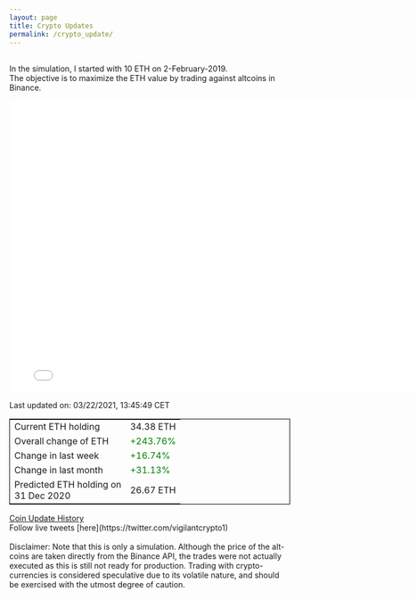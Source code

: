 ```yaml
---
layout: page
title: Crypto Updates
permalink: /crypto_update/
---
```

<!-- Global site tag (gtag.js) - Google Analytics -->
<script async src="https://www.googletagmanager.com/gtag/js?id=UA-103831149-5"></script>
<script>
  window.dataLayer = window.dataLayer || [];
  function gtag(){dataLayer.push(arguments);}
  gtag('js', new Date());

  gtag('config', 'UA-103831149-5');
</script>
<br>In the simulation, I started with 10 ETH on 2-February-2019.<br>The objective is to maximize the ETH value by trading against altcoins 
in Binance.

<iframe width="775" height="525" frameborder="0" scrolling="no" src="//plotly.com/~vikramaditya91/109.embed"></iframe>

Last updated on: 03/22/2021, 13:45:49 CET 
<table style="border:1px solid black;margin-left:auto;margin-right:auto;">
	<tbody>
	<tr>
		<td>Current ETH holding</td>
		<td>     34.38 ETH</td>
	</tr>
	<tr>
		<td>Overall change of ETH</td>
		<td><font color="green">+243.76%</font></td>
	</tr>
	<tr>
		<td>Change in last week</td>
		<td><font color="green">+16.74%</font></td>
	</tr>
	<tr>
		<td>Change in last month</td>
		<td><font color="green">+31.13%</font></td>
	</tr>
    <tr>
		<td>Predicted ETH holding on<br>31 Dec 2020</td>
		<td>     26.67 ETH</td>
	</tr>
	</tbody>
</table>
<a href="{{ site.baseurl }}/crypto_history">Coin Update History</a>
<br>
Follow live tweets [here](https://twitter.com/vigilantcrypto1)
<br>
<br>
Disclaimer:
Note that this is only a simulation. Although the price of the alt-coins are taken directly from the Binance API, the trades were not actually executed as this is still not ready for production.
Trading with crypto-currencies is considered speculative due to its volatile nature, and should be exercised with the utmost degree of caution.